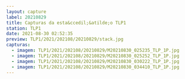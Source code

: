 ```yaml
---
layout: capture
label: 20210829
title: Capturas da esta&ccedil;&atilde;o TLP1
station: TLP1
date: 2021-08-30 02:52:35
preview: TLP1/2021/202108/20210829/stack.jpg
capturas:
  - imagem: TLP1/2021/202108/20210829/M20210830_025235_TLP_1P.jpg
  - imagem: TLP1/2021/202108/20210829/M20210830_025252_TLP_1P.jpg
  - imagem: TLP1/2021/202108/20210829/M20210830_030222_TLP_1P.jpg
  - imagem: TLP1/2021/202108/20210829/M20210830_034410_TLP_1P.jpg
---
```

